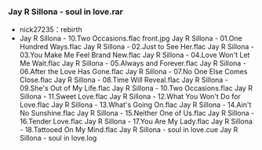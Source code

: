 ### Jay R Sillona - soul in love.rar
- nick27235：rebirth
- Jay R Sillona - 10.Two Occasions.flac
front.jpg
Jay R Sillona - 01.One Hundred Ways.flac
Jay R Sillona - 02.Just to See Her.flac
Jay R Sillona - 03.You Make Me Feel Brand New.flac
Jay R Sillona - 04.Love Won't Let Me Wait.flac
Jay R Sillona - 05.Always and Forever.flac
Jay R Sillona - 06.After the Love Has Gone.flac
Jay R Sillona - 07.No One Else Comes Close.flac
Jay R Sillona - 08.Time Will Reveal.flac
Jay R Sillona - 09.She's Out of My Life.flac
Jay R Sillona - 10.Two Occasions.flac
Jay R Sillona - 11.Sweet Love.flac
Jay R Sillona - 12.What You Won't Do for Love.flac
Jay R Sillona - 13.What's Going On.flac
Jay R Sillona - 14.Ain't No Sunshine.flac
Jay R Sillona - 15.Neither One of Us.flac
Jay R Sillona - 16.Tender Love.flac
Jay R Sillona - 17.You Are My Lady.flac
Jay R Sillona - 18.Tattooed On My Mind.flac
Jay R Sillona - soul in love.cue
Jay R Sillona - soul in love.log

